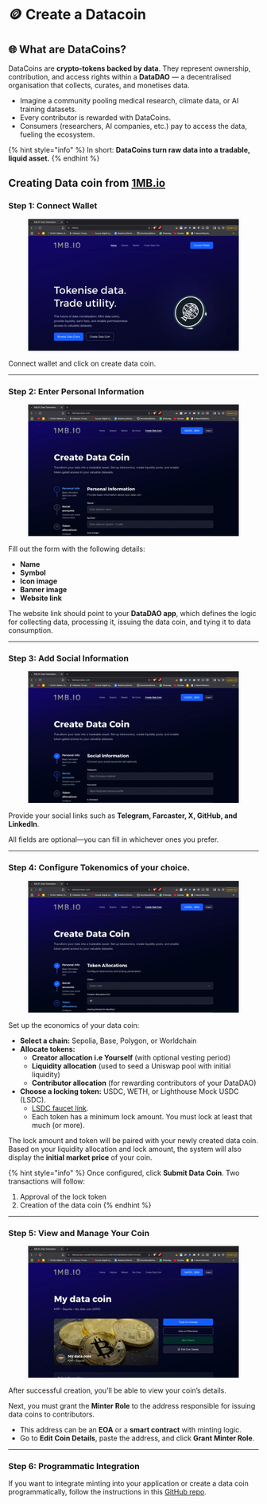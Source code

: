 # 🪙 Create a Datacoin

## **🌐 What are DataCoins?**

DataCoins are **crypto-tokens backed by data**. They represent ownership, contribution, and access rights within a **DataDAO** — a decentralised organisation that collects, curates, and monetises data.

* Imagine a community pooling medical research, climate data, or AI training datasets.
* Every contributor is rewarded with DataCoins.
* Consumers (researchers, AI companies, etc.) pay to access the data, fueling the ecosystem.

{% hint style="info" %}
In short: **DataCoins turn raw data into a tradable, liquid asset.**
{% endhint %}

## Creating Data coin from [1MB.io](http://1mb.io)

### **Step 1: Connect Wallet**

<figure><img src="../.gitbook/assets/Screenshot_2025-09-26_at_8.56.13_AM.webp" alt=""><figcaption></figcaption></figure>

Connect wallet and click on create data coin.

***

### **Step 2: Enter Personal Information**

<figure><img src="../.gitbook/assets/Screenshot_2025-09-26_at_8.58.04_AM.webp" alt=""><figcaption></figcaption></figure>

Fill out the form with the following details:

* **Name**
* **Symbol**
* **Icon image**
* **Banner image**
* **Website link**

The website link should point to your **DataDAO app**, which defines the logic for collecting data, processing it, issuing the data coin, and tying it to data consumption.

***

### **Step 3: Add Social Information**

<figure><img src="../.gitbook/assets/Screenshot_2025-09-26_at_9.01.40_AM.webp" alt=""><figcaption></figcaption></figure>

Provide your social links such as **Telegram, Farcaster, X, GitHub, and LinkedIn**.

All fields are optional—you can fill in whichever ones you prefer.

***

### **Step 4: Configure Tokenomics** of your choice.

<figure><img src="../.gitbook/assets/Screenshot_2025-09-26_at_9.04.07_AM.webp" alt=""><figcaption></figcaption></figure>

Set up the economics of your data coin:

* **Select a chain:** Sepolia, Base, Polygon, or Worldchain
* **Allocate tokens:**
  * **Creator allocation i.e Yourself** (with optional vesting period)
  * **Liquidity allocation** (used to seed a Uniswap pool with initial liquidity)
  * **Contributor allocation** (for rewarding contributors of your DataDAO)
* **Choose a locking token:** USDC, WETH, or Lighthouse Mock USDC (LSDC).
  * [LSDC faucet link](https://github.com/lighthouse-web3/data-dao-deployment).
  * Each token has a minimum lock amount. You must lock at least that much (or more).

The lock amount and token will be paired with your newly created data coin. Based on your liquidity allocation and lock amount, the system will also display the **initial market price** of your coin.

{% hint style="info" %}
Once configured, click **Submit Data Coin**. Two transactions will follow:

1. Approval of the lock token
2. Creation of the data coin
{% endhint %}

***

### **Step 5: View and Manage Your Coin**

<figure><img src="../.gitbook/assets/Screenshot_2025-09-26_at_9.17.17_AM.webp" alt=""><figcaption></figcaption></figure>

After successful creation, you’ll be able to view your coin’s details.

Next, you must grant the **Minter Role** to the address responsible for issuing data coins to contributors.

* This address can be an **EOA** or a **smart contract** with minting logic.
* Go to **Edit Coin Details**, paste the address, and click **Grant Minter Role**.

***

### **Step 6: Programmatic Integration**

If you want to integrate minting into your application or create a data coin programmatically, follow the instructions in this [GitHub repo](https://github.com/lighthouse-web3/data-dao-deployment).
